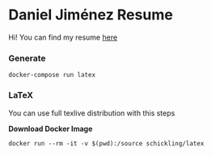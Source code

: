 # Daniel Jiménez Resume

Hi! You can find my resume [here](https://github.com/carlosjimenez88M/Resume/blob/master/Daniel-Jimenez.pdf)

### Generate
```
docker-compose run latex
```

### LaTeX

You can use full texlive distribution with this steps

**Download Docker Image**

```
docker run --rm -it -v $(pwd):/source schickling/latex
```

